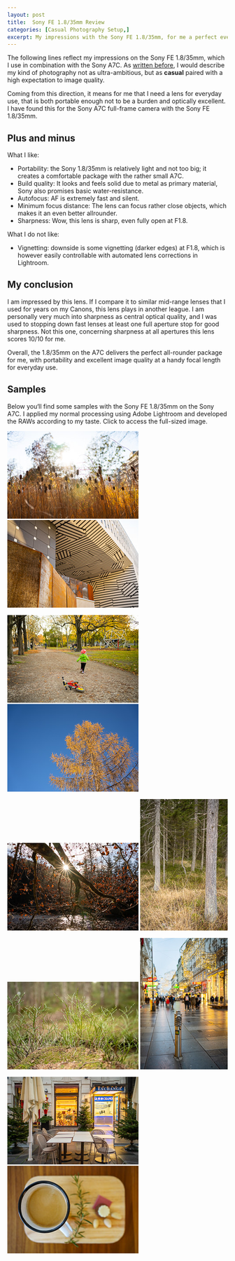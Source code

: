 ```yaml
---
layout: post
title:  Sony FE 1.8/35mm Review
categories: [Casual Photography Setup,]
excerpt: My impressions with the Sony FE 1.8/35mm, for me a perfect everyday lens
---
```


The following lines reflect my impressions on the Sony FE 1.8/35mm, which I use in combination with the Sony A7C.
As [written before](https://jakobhuerner.github.io/leanest_highest_quality_casual_photography_setup/), I would describe my kind of photography not as ultra-ambitious, but as __casual__ paired with a high expectation to image quality. 

Coming from this direction, it means for me that I need a lens for everyday use, that is both portable enough not to be a burden and optically excellent. I have found this for the Sony A7C full-frame camera with the Sony FE 1.8/35mm.

## Plus and minus

What I like:
- Portability: the Sony 1.8/35mm is relatively light and not too big; it creates a comfortable package with the rather small A7C.
- Build quality: It looks and feels solid due to metal as primary material, Sony also promises basic water-resistance.
- Autofocus: AF is extremely fast and silent.
- Minimum focus distance: The lens can focus rather close objects, which makes it an even better allrounder.
- Sharpness: Wow, this lens is sharp, even fully open at F1.8. 

What I do not like:
- Vignetting: downside is some vignetting (darker edges) at F1.8, which is however easily controllable with automated lens corrections in Lightroom.

## My conclusion

I am impressed by this lens. If I compare it to similar mid-range lenses that I used for years on my Canons, this lens plays in another league. I am personally very much into sharpness as central optical quality, and I was used to stopping down fast lenses at least one full aperture stop for good sharpness. Not this one, concerning sharpness at all apertures this lens scores 10/10 for me.

Overall, the 1.8/35mm on the A7C delivers the perfect all-rounder package for me, with portability and excellent image quality at a handy focal length for everyday use.

## Samples

Below you‘ll find some samples with the Sony FE 1.8/35mm on the Sony A7C. I applied my normal processing using Adobe Lightroom and developed the RAWs according to my taste.
Click to access the full-sized image.


[![sel35f18f](../images/20210106/sel35f18f-thumb-01.jpg)](https://raw.githubusercontent.com/jakobhuerner/jakobhuerner.github.io/master/images/20210106/sel35f18f-01.jpg)
[![sel35f18f](../images/20210106/sel35f18f-thumb-02.jpg)](https://raw.githubusercontent.com/jakobhuerner/jakobhuerner.github.io/master/images/20210106/sel35f18f-02.jpg)

[![sel35f18f](../images/20210106/sel35f18f-thumb-03.jpg)](https://raw.githubusercontent.com/jakobhuerner/jakobhuerner.github.io/master/images/20210106/sel35f18f-03.jpg)
[![sel35f18f](../images/20210106/sel35f18f-thumb-04.jpg)](https://raw.githubusercontent.com/jakobhuerner/jakobhuerner.github.io/master/images/20210106/sel35f18f-04.jpg)


[![sel35f18f](../images/20210106/sel35f18f-thumb-05.jpg)](https://raw.githubusercontent.com/jakobhuerner/jakobhuerner.github.io/master/images/20210106/sel35f18f-05.jpg)
[![sel35f18f](../images/20210106/sel35f18f-thumb-06.jpg)](https://raw.githubusercontent.com/jakobhuerner/jakobhuerner.github.io/master/images/20210106/sel35f18f-06.jpg)

[![sel35f18f](../images/20210106/sel35f18f-thumb-07.jpg)](https://raw.githubusercontent.com/jakobhuerner/jakobhuerner.github.io/master/images/20210106/sel35f18f-07.jpg)
[![sel35f18f](../images/20210106/sel35f18f-thumb-08.jpg)](https://raw.githubusercontent.com/jakobhuerner/jakobhuerner.github.io/master/images/20210106/sel35f18f-08.jpg)

[![sel35f18f](../images/20210106/sel35f18f-thumb-09.jpg)](https://raw.githubusercontent.com/jakobhuerner/jakobhuerner.github.io/master/images/20210106/sel35f18f-09.jpg)
[![sel35f18f](../images/20210106/sel35f18f-thumb-10.jpg)](https://raw.githubusercontent.com/jakobhuerner/jakobhuerner.github.io/master/images/20210106/sel35f18f-10.jpg)


